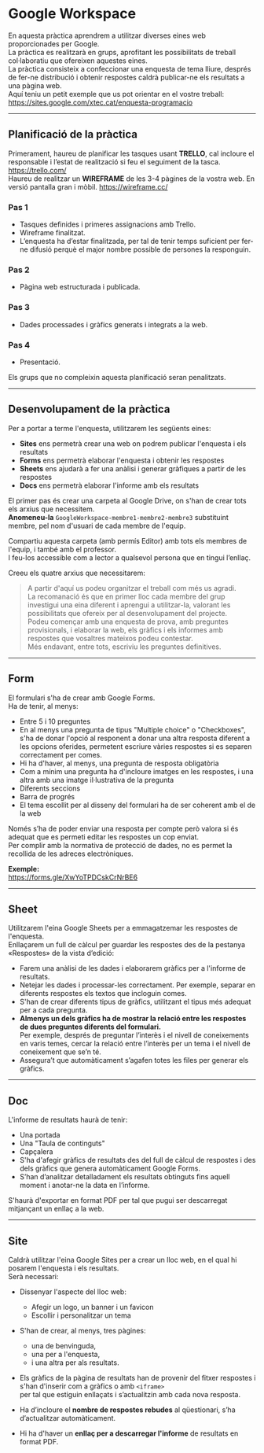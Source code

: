 # Google Workspace

En aquesta pràctica aprendrem a utilitzar diverses eines web proporcionades per Google.  
La pràctica es realitzarà en grups, aprofitant les possibilitats de treball col·laboratiu que ofereixen aquestes eines.  
La pràctica consisteix a confeccionar una enquesta de tema lliure, després de fer-ne distribució i obtenir respostes caldrà publicar-ne els resultats a una pàgina web.  
Aquí teniu un petit exemple que us pot orientar en el vostre treball:  
https://sites.google.com/xtec.cat/enquesta-programacio

---

## Planificació de la pràctica

Primerament, haureu de planificar les tasques usant **TRELLO**, cal incloure el responsable i l’estat de realització si feu el seguiment de la tasca. https://trello.com/  
Haureu de realitzar un **WIREFRAME** de les 3-4 pàgines de la vostra web. En versió pantalla gran i mòbil. https://wireframe.cc/

### Pas 1
- Tasques definides i primeres assignacions amb Trello.  
- Wireframe finalitzat.  
- L’enquesta ha d’estar finalitzada, per tal de tenir temps suficient per fer-ne difusió perquè el major nombre possible de persones la responguin.

### Pas 2
- Pàgina web estructurada i publicada.

### Pas 3
- Dades processades i gràfics generats i integrats a la web.

### Pas 4
- Presentació.

Els grups que no compleixin aquesta planificació seran penalitzats.

---

## Desenvolupament de la pràctica

Per a portar a terme l'enquesta, utilitzarem les següents eines:

- **Sites** ens permetrà crear una web on podrem publicar l'enquesta i els resultats  
- **Forms** ens permetrà elaborar l'enquesta i obtenir les respostes  
- **Sheets** ens ajudarà a fer una anàlisi i generar gràfiques a partir de les respostes  
- **Docs** ens permetrà elaborar l'informe amb els resultats  

El primer pas és crear una carpeta al Google Drive, on s'han de crear tots els arxius que necessitem.  
**Anomeneu-la** `GoogleWorkspace-membre1-membre2-membre3` substituint membre, pel nom d'usuari de cada membre de l'equip.

Compartiu aquesta carpeta (amb permís Editor) amb tots els membres de l'equip, i també amb el professor.  
I feu-los accessible com a lector a qualsevol persona que en tingui l’enllaç.

Creeu els quatre arxius que necessitarem:

> A partir d'aquí us podeu organitzar el treball com més us agradi.  
> La recomanació és que en primer lloc cada membre del grup investigui una eina diferent i aprengui a utilitzar-la, valorant les possibilitats que ofereix per al desenvolupament del projecte.  
> Podeu començar amb una enquesta de prova, amb preguntes provisionals, i elaborar la web, els gràfics i els informes amb respostes que vosaltres mateixos podeu contestar.  
> Més endavant, entre tots, escriviu les preguntes definitives.

---

## Form

El formulari s'ha de crear amb Google Forms.  
Ha de tenir, al menys:

- Entre 5 i 10 preguntes  
- En al menys una pregunta de tipus "Multiple choice" o "Checkboxes", s'ha de donar l'opció al responent a donar una altra resposta diferent a les opcions oferides, permetent escriure vàries respostes si es separen correctament per comes.  
- Hi ha d'haver, al menys, una pregunta de resposta obligatòria  
- Com a mínim una pregunta ha d'incloure imatges en les respostes, i una altra amb una imatge il·lustrativa de la pregunta  
- Diferents seccions  
- Barra de progrés  
- El tema escollit per al disseny del formulari ha de ser coherent amb el de la web  

Només s’ha de poder enviar una resposta per compte però valora si és adequat que es permeti editar les respostes un cop enviat.  
Per complir amb la normativa de protecció de dades, no es permet la recollida de les adreces electròniques.

**Exemple:**  
https://forms.gle/XwYoTPDCskCrNrBE6

---

## Sheet

Utilitzarem l'eina Google Sheets per a emmagatzemar les respostes de l'enquesta.  
Enllaçarem un full de càlcul per guardar les respostes des de la pestanya «Respostes» de la vista d’edició:

- Farem una anàlisi de les dades i elaborarem gràfics per a l'informe de resultats.  
- Netejar les dades i processar-les correctament. Per exemple, separar en diferents respostes els textos que incloguin comes.  
- S'han de crear diferents tipus de gràfics, utilitzant el tipus més adequat per a cada pregunta.  
- **Almenys un dels gràfics ha de mostrar la relació entre les respostes de dues preguntes diferents del formulari.**  
  Per exemple, després de preguntar l’interès i el nivell de coneixements en varis temes, cercar la relació entre l’interès per un tema i el nivell de coneixement que se’n té.  
- Assegura’t que automàticament s’agafen totes les files per generar els gràfics.

---

## Doc

L'informe de resultats haurà de tenir:

- Una portada  
- Una "Taula de continguts"  
- Capçalera  
- S'ha d'afegir gràfics de resultats des del full de càlcul de respostes i des dels gràfics que genera automàticament Google Forms.  
- S’han d’analitzar detalladament els resultats obtinguts fins aquell moment i anotar-ne la data en l’informe.  

S'haurà d'exportar en format PDF per tal que pugui ser descarregat mitjançant un enllaç a la web.

---

## Site

Caldrà utilitzar l'eina Google Sites per a crear un lloc web, en el qual hi posarem l'enquesta i els resultats.  
Serà necessari:

- Dissenyar l'aspecte del lloc web:
  - Afegir un logo, un banner i un favicon  
  - Escollir i personalitzar un tema  

- S'han de crear, al menys, tres pàgines:
  - una de benvinguda,  
  - una per a l'enquesta,  
  - i una altra per als resultats.  

- Els gràfics de la pàgina de resultats han de provenir del fitxer respostes i s'han d'inserir com a gràfics o amb `<iframe>`  
  per tal que estiguin enllaçats i s’actualitzin amb cada nova resposta.  
- Ha d’incloure el **nombre de respostes rebudes** al qüestionari, s’ha d’actualitzar automàticament.  
- Hi ha d'haver un **enllaç per a descarregar l'informe** de resultats en format PDF.

